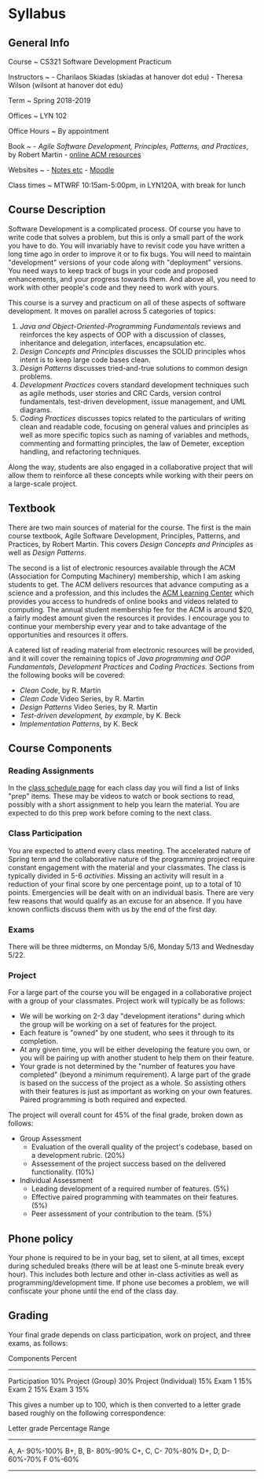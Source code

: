 # Syllabus

## General Info

Course
  ~ CS321 Software Development Practicum

Instructors
  ~ - Charilaos Skiadas (skiadas at hanover dot edu)
    - Theresa Wilson (wilsont at hanover dot edu)

Term
  ~ Spring 2018-2019

Offices
  ~ LYN 102

Office Hours
  ~ By appointment

Book
  ~ - *Agile Software Development, Principles, Patterns, and Practices*, by Robert Martin
    - [online ACM resources](http://learning.acm.org)

Websites
  ~ - [Notes etc](https://skiadas.github.io/SoftwareDevelopmentPracticumCourse/)
    - [Moodle](https://moodle.hanover.edu/course/view.php?id=825)

Class times
  ~ MTWRF 10:15am-5:00pm, in LYN120A, with break for lunch

## Course Description

Software Development is a complicated process. Of course you have to write code that solves a problem, but this is only a small part of the work you have to do. You will invariably have to revisit code you have written a long time ago in order to improve it or to fix bugs. You will need to maintain "development" versions of your code along with "deployment" versions. You need ways to keep track of bugs in your code and proposed enhancements, and your progress towards them. And above all, you need to work with other people's code and they need to work with yours.

This course is a survey and practicum on all of these aspects of software development. It moves on parallel across 5 categories of topics:

1. *Java and Object-Oriented-Programming Fundamentals* reviews and reinforces the key aspects of OOP with a discussion of classes, inheritance and delegation, interfaces, encapsulation etc.
2. *Design Concepts and Principles* discusses the SOLID principles whos intent is to keep large code bases clean.
3. *Design Patterns* discusses tried-and-true solutions to common design problems.
4. *Development Practices* covers standard development techniques such as agile methods, user stories and CRC Cards, version control fundamentals, test-driven development, issue management, and UML diagrams.
5. *Coding Practices* discusses topics related to the particulars of writing clean and readable code, focusing on general values and principles as well as more specific topics such as naming of variables and methods, commenting and formatting principles, the law of Demeter, exception handling, and refactoring techniques.

Along the way, students are also engaged in a collaborative project that will allow them to reinforce all these concepts while working with their peers on a large-scale project.

## Textbook

There are two main sources of material for the course. The first is the main course textbook, Agile Software Development, Principles, Patterns, and Practices, by Robert Martin. This covers *Design Concepts and Principles* as well as *Design Patterns*.

The second is a list of electronic resources available through the ACM (Association for Computing Machinery) membership, which I am asking students to get. The ACM delivers resources that advance computing as a science and a profession, and this includes the [ACM Learning Center](https://learning.acm.org/) which provides you access to hundreds of online books and videos related to computing. The annual student membership fee for the ACM is around \$20, a fairly  modest amount given the resources it provides. I encourage you to continue your membership every year and to take advantage of the opportunities and resources it offers.

A catered list of reading material from electronic resources will be provided, and it will cover the remaining topics of *Java programming and OOP Fundamentals*, *Development Practices* and *Coding Practices*. Sections from the following books will be covered:

- *Clean Code*, by R. Martin
- *Clean Code* Video Series, by R. Martin
- *Design Patterns* Video Series, by R. Martin
- *Test-driven development, by example*, by K. Beck
- *Implementation Patterns*, by K. Beck

## Course Components

### Reading Assignments

In the [class schedule page](skiadas.github.io/SoftwareDevelopmentPracticumCourse/site/schedule.html) for each class day you will find a list of links "prep" items. These may be videos to watch or book sections to read, possibly with a short assignment to help you learn the material. You are expected to do this prep work before coming to the next class.

### Class Participation

You are expected to attend every class meeting. The accelerated nature of Spring term and the collaborative nature of the programming project require constant engagement with the material and your classmates. The class is typically divided in 5-6 *activities*. Missing an activity will result in a reduction of your final score by one percentage point, up to a total of 10 points. Emergencies will be dealt with on an individual basis. There are very few reasons that would qualify as an excuse for an absence. If you have known conflicts discuss them with us by the end of the first day.

### Exams

There will be three midterms, on Monday 5/6, Monday 5/13 and Wednesday 5/22.

### Project

For a large part of the course you will be engaged in a collaborative project with a group of your classmates. Project work will typically be as follows:

- We will be working on 2-3 day "development iterations" during which the group will be working on a set of features for the project.
- Each feature is "owned" by one student, who sees it through to its completion.
- At any given time, you will be either developing the feature you own, or you will be pairing up with another student to help them on their feature.
- Your grade is not determined by the "number of features you have completed" (beyond a minimum requirement). A large part of the grade is based on the success of the project as a whole. So assisting others with their features is just as important as working on your own features. Paired programming is both required and expected.

The project will overall count for 45% of the final grade, broken down as follows:

- Group Assessment
    - Evaluation of the overall quality of the project's codebase, based on a development rubric. (20%)
    - Assessement of the project success based on the delivered functionality. (10%)
- Individual Assessment
    - Leading development of a required number of features. (5%)
    - Effective paired programming with teammates on their features. (5%)
    - Peer assessment of your contribution to the team. (5%)

## Phone policy

Your phone is required to be in your bag, set to silent, at all times, except during scheduled breaks (there will be at least one 5-minute break every hour). This includes both lecture and other in-class activities as well as programming/development time. If phone use becomes a problem, we will confiscate your phone until the end of the class day.

## Grading

Your final grade depends on class participation, work on project, and three exams, as follows:

Components             Percent
--------------------  --------
Participation              10%
Project (Group)            30%
Project (Individual)       15%
Exam 1                     15%
Exam 2                     15%
Exam 3                     15%



This gives a number up to 100, which is then converted to a letter grade based roughly on the following correspondence:

 Letter grade     Percentage Range
--------------   -----------------
   A, A-                  90%-100%
   B+, B, B-               80%-90%
   C+, C, C-               70%-80%
   D+, D, D-               60%-70%
      F                     0%-60%
--------------   -----------------

